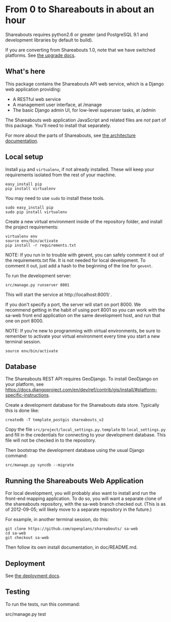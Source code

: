 From 0 to Shareabouts in about an hour
======================================
Shareabouts requires python2.6 or greater (and PostgreSQL 9.1 and development libraries by default to build).

If you are converting from Shareabouts 1.0, note that
we have switched platforms. See [the upgrade docs](UPGRADE.md).


What's here
------------

This package contains the Shareabouts API web service,
which is a Django web application providing:

* A RESTful web service
* A management user interface, at /manage
* The basic Django admin UI, for low-level superuser tasks, at /admin

The Shareabouts web application JavaScript and related files are
*not* part of this package. You'll need to install that separately.

For more about the parts of Shareabouts,
see [the architecture documentation](ARCHITECTURE.md).


Local setup
------------

Install `pip` and `virtualenv`, if not already installed.  These will keep your
requirements isolated from the rest of your machine.

    easy_install pip
    pip install virtualenv

You may need to use `sudo` to install these tools.

    sudo easy_install pip
    sudo pip install virtualenv

Create a new virtual environment inside of the repository folder, and install
the project requirements:

    virtualenv env
    source env/bin/activate
    pip install -r requirements.txt

NOTE: If you run in to trouble with gevent, you can safely comment it out of
the requirements.txt file.  It is not needed for local development.  To comment
it out, just add a hash to the beginning of the line for `gevent`.

To run the development server:

    src/manage.py runserver 8001

This will start the service at http://localhost:8001/ .

If you don't specify a port, the server will start on port 8000.
We recommend getting in the habit of using port 8001 so you can
work with the sa-web front end application on the same development
host, and run that one on port 8000.

NOTE: If you're new to programming with virtual environments, be sure to remember
to activate your virtual environment every time you start a new terminal session.

    source env/bin/activate

Database
--------

The Shareabouts REST API requires GeoDjango.  To install GeoDjango on your
platform, see https://docs.djangoproject.com/en/dev/ref/contrib/gis/install/#platform-specific-instructions.

Create a development database for the Shareabouts data store.
Typically this is done like:

    createdb -T template_postgis shareabouts_v2

Copy the file
`src/project/local_settings.py.template` to `local_settings.py` and fill in the
credentials for connecting to your development database.  This file will not be
checked in to the repository.

Then bootstrap the development database using the usual Django command:

    src/manage.py syncdb --migrate


Running the Shareabouts Web Application
-----------------------------------------

For local development, you will probably also want to install and run the
front-end mapping application.  To do so, you will want a separate clone
of the shareabouts repository, with the sa-web branch checked out.
(This is as of 2012-09-05; will likely move to a separate repository
in the future.)

For example, in another terminal session, do this:

    git clone https://github.com/openplans/shareabouts/ sa-web
    cd sa-web
    git checkout sa-web

Then follow its own install documentation, in doc/README.md.


Deployment
-------------

See [the deployment docs](DEPLOY.md).


Testing
--------

To run the tests, run this command:

  src/manage.py test

